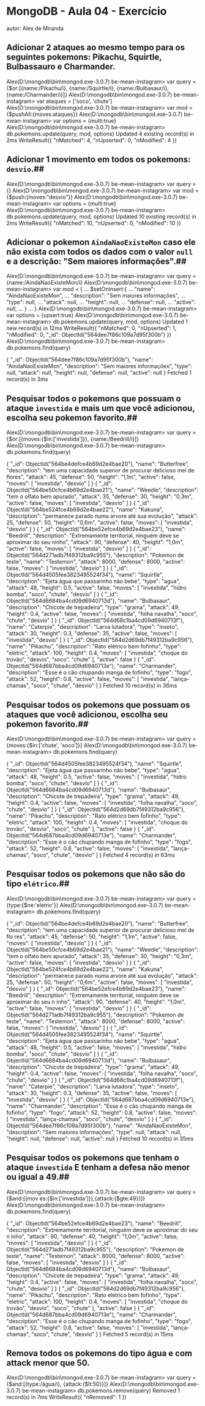 # MongoDB - Aula 04 - Exercício
autor: Alex de Miranda

## **Adicionar** 2 ataques ao mesmo tempo para os seguintes pokemons: Pikachu, Squirtle, Bulbassauro e Charmander.

Alex(D:\mongodb\bin\mongod.exe-3.0.7) be-mean-instagram> var query = {$or:[{name:/Pikachu/i}, {name:/Squirtle/i}, {name:/Bulbasaur/i}, {name:/Charmander/i}]}
Alex(D:\mongodb\bin\mongod.exe-3.0.7) be-mean-instagram> var ataques = ['soco', 'chute']
Alex(D:\mongodb\bin\mongod.exe-3.0.7) be-mean-instagram> var mod = {$pushAll:{moves:ataques}}
Alex(D:\mongodb\bin\mongod.exe-3.0.7) be-mean-instagram> var options = {multi:true}
Alex(D:\mongodb\bin\mongod.exe-3.0.7) be-mean-instagram> db.pokemons.update(query, mod, options)
Updated 4 existing record(s) in 2ms
WriteResult({
    "nMatched": 4,
    "nUpserted": 0,
    "nModified": 4
})


## **Adicionar** 1 movimento em todos os pokemons: `desvio`.##

Alex(D:\mongodb\bin\mongod.exe-3.0.7) be-mean-instagram> var query =  {}
Alex(D:\mongodb\bin\mongod.exe-3.0.7) be-mean-instagram> var mod = {$push:{moves:"desvio"}}
Alex(D:\mongodb\bin\mongod.exe-3.0.7) be-mean-instagram> var options = {multi:true}
Alex(D:\mongodb\bin\mongod.exe-3.0.7) be-mean-instagram> db.pokemons.update(query, mod, options)
Updated 10 existing record(s) in 2ms
WriteResult({
    "nMatched": 10,
    "nUpserted": 0,
    "nModified": 10
})


## **Adicionar** o pokemon `AindaNaoExisteMon` caso ele não exista com todos os dados com o valor `null` e a descrição: "Sem maiores informações".##
Alex(D:\mongodb\bin\mongod.exe-3.0.7) be-mean-instagram> var query = {name:/AindaNaoExisteMon/i}
Alex(D:\mongodb\bin\mongod.exe-3.0.7) be-mean-instagram> var mod = {
...     $setOnInsert:{
...     "name": "AindaNaoExisteMon",
...     "description": "Sem maiores informações",
...     "type": null,
...     "attack": null,
...     "height": null,
...     "defense": null,
...     "active": null,
...     }
... }
Alex(D:\mongodb\bin\mongod.exe-3.0.7) be-mean-instagram> var options = {upsert:true}
Alex(D:\mongodb\bin\mongod.exe-3.0.7) be-mean-instagram> db.pokemons.update(query, mod, options)
Updated 1 new record(s) in 12ms
WriteResult({
    "nMatched": 0,
    "nUpserted": 1,
    "nModified": 0,
    "_id": ObjectId("564dee7f86c109a7d95f300b")
})
Alex(D:\mongodb\bin\mongod.exe-3.0.7) be-mean-instagram> db.pokemons.find(query)

{
    "_id": ObjectId("564dee7f86c109a7d95f300b"),
    "name": "AindaNaoExisteMon",
    "description": "Sem maiores informações",
    "type": null,
    "attack": null,
    "height": null,
    "defense": null,
    "active": null
}
Fetched 1 record(s) in 3ms

## Pesquisar todos o pokemons que possuam o ataque `investida` e mais um que você adicionou, escolha seu pokemon favorito.##
Alex(D:\mongodb\bin\mongod.exe-3.0.7) be-mean-instagram> var query = {$or:[{moves:{$in:['investida']}}, {name:/Beedrill/i}]}
Alex(D:\mongodb\bin\mongod.exe-3.0.7) be-mean-instagram> db.pokemons.find(query)

{
    "_id": ObjectId("564be4defce4b69d2e4bae20"),
    "name": "Butterfree",
    "description": "tem uma capacidade superior de procurar delicioso mel de flores",
    "attack": 45,
    "defense": 50,
    "height": "1,1m",
    "active": false,
    "moves": [
        "investida",
        "desvio"
    ]
}
{
    "_id": ObjectId("564be50cfce4b69d2e4bae21"),
    "name": "Weedle",
    "description": "tem o olfato bem apurado",
    "attack": 35,
    "defense": 30,
    "height": "0,3m",
    "active": false,
    "moves": [
        "investida",
        "desvio"
    ]
}
{
    "_id": ObjectId("564be524fce4b69d2e4bae22"),
    "name": "Kakuna",
    "description": "permanece parado numa arvore até sua evolução",
    "attack": 25,
    "defense": 50,
    "height": "0,6m",
    "active": false,
    "moves": [
        "investida",
        "desvio"
    ]
}
{
    "_id": ObjectId("564be52efce4b69d2e4bae23"),
    "name": "Beedrill",
    "description": "Extremamente territorial, ninguém deve se aproximar do seu ninho",
    "attack": 90,
    "defense": 40,
    "height": "1,0m",
    "active": false,
    "moves": [
        "investida",
        "desvio"
    ]
}
{
    "_id": ObjectId("564d271adb7f49312ba9c955"),
    "description": "Pokemon de teste",
    "name": "Testemon",
    "attack": 8000,
    "defense": 8000,
    "active": false,
    "moves": [
        "investida",
        "desvio"
    ]
}
{
    "_id": ObjectId("564d4505fee3823495524f34"),
    "name": "Squirtle",
    "description": "Ejeta água que passarinho não bebe",
    "type": "agua",
    "attack": 48,
    "height": 0.5,
    "active": false,
    "moves": [
        "investida",
        "hidro bomba",
        "soco",
        "chute",
        "desvio"
    ]
}
{
    "_id": ObjectId("564d6684ba4cd09d6940713d"),
    "name": "Bulbasaur",
    "description": "Chicote de trepadeira",
    "type": "grama",
    "attack": 49,
    "height": 0.4,
    "active": false,
    "moves": [
        "investida",
        "folha navalha",
        "soco",
        "chute",
        "desvio"
    ]
}
{
    "_id": ObjectId("564d68c1ba4cd09d6940713f"),
    "name": "Caterpie",
    "description": "Larva lutadora",
    "type": "inseto",
    "attack": 30,
    "height": 0.3,
    "defense": 35,
    "active": false,
    "moves": [
        "investida",
        "desvio"
    ]
}
{
    "_id": ObjectId("564d2d69db7f49312ba9c956"),
    "name": "Pikachu",
    "description": "Rato elétrico bem fofinho",
    "type": "eletric",
    "attack": 100,
    "height": 0.4,
    "moves": [
        "investida",
        "choque do trovão",
        "desvio",
        "soco",
        "chute"
    ],
    "active": false
}
{
    "_id": ObjectId("564d687bba4cd09d6940713e"),
    "name": "Charmander",
    "description": "Esse é o cão chupando manga de fofinho",
    "type": "fogo",
    "attack": 52,
    "height": 0.8,
    "active": false,
    "moves": [
        "investida",
        "lança-chamas",
        "soco",
        "chute",
        "desvio"
    ]
}
Fetched 10 record(s) in 36ms

## Pesquisar **todos** os pokemons que possuam os ataques que você adicionou, escolha seu pokemon favorito.##
Alex(D:\mongodb\bin\mongod.exe-3.0.7) be-mean-instagram> var query = {moves:{$in:['chute', 'soco']}}
Alex(D:\mongodb\bin\mongod.exe-3.0.7) be-mean-instagram> db.pokemons.find(query)

{
    "_id": ObjectId("564d4505fee3823495524f34"),
    "name": "Squirtle",
    "description": "Ejeta água que passarinho não bebe",
    "type": "agua",
    "attack": 48,
    "height": 0.5,
    "active": false,
    "moves": [
        "investida",
        "hidro bomba",
        "soco",
        "chute",
        "desvio"
    ]
}
{
    "_id": ObjectId("564d6684ba4cd09d6940713d"),
    "name": "Bulbasaur",
    "description": "Chicote de trepadeira",
    "type": "grama",
    "attack": 49,
    "height": 0.4,
    "active": false,
    "moves": [
        "investida",
        "folha navalha",
        "soco",
        "chute",
        "desvio"
    ]
}
{
    "_id": ObjectId("564d2d69db7f49312ba9c956"),
    "name": "Pikachu",
    "description": "Rato elétrico bem fofinho",
    "type": "eletric",
    "attack": 100,
    "height": 0.4,
    "moves": [
        "investida",
        "choque do trovão",
        "desvio",
        "soco",
        "chute"
    ],
    "active": false
}
{
    "_id": ObjectId("564d687bba4cd09d6940713e"),
    "name": "Charmander",
    "description": "Esse é o cão chupando manga de fofinho",
    "type": "fogo",
    "attack": 52,
    "height": 0.8,
    "active": false,
    "moves": [
        "investida",
        "lança-chamas",
        "soco",
        "chute",
        "desvio"
    ]
}
Fetched 4 record(s) in 63ms

## Pesquisar **todos** os pokemons que não são do tipo `elétrico`.##
Alex(D:\mongodb\bin\mongod.exe-3.0.7) be-mean-instagram> var query = {type:{$ne:'eletric'}}
Alex(D:\mongodb\bin\mongod.exe-3.0.7) be-mean-instagram> db.pokemons.find(query)

{
    "_id": ObjectId("564be4defce4b69d2e4bae20"),
    "name": "Butterfree",
    "description": "tem uma capacidade superior de procurar delicioso mel de flo
res",
    "attack": 45,
    "defense": 50,
    "height": "1,1m",
    "active": false,
    "moves": [
        "investida",
        "desvio"
    ]
}
{
    "_id": ObjectId("564be50cfce4b69d2e4bae21"),
    "name": "Weedle",
    "description": "tem o olfato bem apurado",
    "attack": 35,
    "defense": 30,
    "height": "0,3m",
    "active": false,
    "moves": [
        "investida",
        "desvio"
    ]
}
{
    "_id": ObjectId("564be524fce4b69d2e4bae22"),
    "name": "Kakuna",
    "description": "permanece parado numa arvore até sua evolução",
    "attack": 25,
    "defense": 50,
    "height": "0,6m",
    "active": false,
    "moves": [
        "investida",
        "desvio"
    ]
}
{
    "_id": ObjectId("564be52efce4b69d2e4bae23"),
    "name": "Beedrill",
    "description": "Extremamente territorial, ninguém deve se aproximar do seu n
inho",
    "attack": 90,
    "defense": 40,
    "height": "1,0m",
    "active": false,
    "moves": [
        "investida",
        "desvio"
    ]
}
{
    "_id": ObjectId("564d271adb7f49312ba9c955"),
    "description": "Pokemon de teste",
    "name": "Testemon",
    "attack": 8000,
    "defense": 8000,
    "active": false,
    "moves": [
        "investida",
        "desvio"
    ]
}
{
    "_id": ObjectId("564d4505fee3823495524f34"),
    "name": "Squirtle",
    "description": "Ejeta água que passarinho não bebe",
    "type": "agua",
    "attack": 48,
    "height": 0.5,
    "active": false,
    "moves": [
        "investida",
        "hidro bomba",
        "soco",
        "chute",
        "desvio"
    ]
}
{
    "_id": ObjectId("564d6684ba4cd09d6940713d"),
    "name": "Bulbasaur",
    "description": "Chicote de trepadeira",
    "type": "grama",
    "attack": 49,
    "height": 0.4,
    "active": false,
    "moves": [
        "investida",
        "folha navalha",
        "soco",
        "chute",
        "desvio"
    ]
}
{
    "_id": ObjectId("564d68c1ba4cd09d6940713f"),
    "name": "Caterpie",
    "description": "Larva lutadora",
    "type": "inseto",
    "attack": 30,
    "height": 0.3,
    "defense": 35,
    "active": false,
    "moves": [
        "investida",
        "desvio"
    ]
}
{
    "_id": ObjectId("564d687bba4cd09d6940713e"),
    "name": "Charmander",
    "description": "Esse é o cão chupando manga de fofinho",
    "type": "fogo",
    "attack": 52,
    "height": 0.8,
    "active": false,
    "moves": [
        "investida",
        "lança-chamas",
        "soco",
        "chute",
        "desvio"
    ]
}
{
    "_id": ObjectId("564dee7f86c109a7d95f300b"),
    "name": "AindaNaoExisteMon",
    "description": "Sem maiores informações",
    "type": null,
    "attack": null,
    "height": null,
    "defense": null,
    "active": null
}
Fetched 10 record(s) in 35ms

## Pesquisar **todos** os pokemons que tenham o ataque `investida` **E** tenham a defesa **não menor ou igual** a 49.##
Alex(D:\mongodb\bin\mongod.exe-3.0.7) be-mean-instagram> var query = {$and:[{mov
es:{$in:['investida']}},{attack:{$gte:49}}]}
Alex(D:\mongodb\bin\mongod.exe-3.0.7) be-mean-instagram> db.pokemons.find(query)

{
    "_id": ObjectId("564be52efce4b69d2e4bae23"),
    "name": "Beedrill",
    "description": "Extremamente territorial, ninguém deve se aproximar do seu n
inho",
    "attack": 90,
    "defense": 40,
    "height": "1,0m",
    "active": false,
    "moves": [
        "investida",
        "desvio"
    ]
}
{
    "_id": ObjectId("564d271adb7f49312ba9c955"),
    "description": "Pokemon de teste",
    "name": "Testemon",
    "attack": 8000,
    "defense": 8000,
    "active": false,
    "moves": [
        "investida",
        "desvio"
    ]
}
{
    "_id": ObjectId("564d6684ba4cd09d6940713d"),
    "name": "Bulbasaur",
    "description": "Chicote de trepadeira",
    "type": "grama",
    "attack": 49,
    "height": 0.4,
    "active": false,
    "moves": [
        "investida",
        "folha navalha",
        "soco",
        "chute",
        "desvio"
    ]
}
{
    "_id": ObjectId("564d2d69db7f49312ba9c956"),
    "name": "Pikachu",
    "description": "Rato elétrico bem fofinho",
    "type": "eletric",
    "attack": 100,
    "height": 0.4,
    "moves": [
        "investida",
        "choque do trovão",
        "desvio",
        "soco",
        "chute"
    ],
    "active": false
}
{
    "_id": ObjectId("564d687bba4cd09d6940713e"),
    "name": "Charmander",
    "description": "Esse é o cão chupando manga de fofinho",
    "type": "fogo",
    "attack": 52,
    "height": 0.8,
    "active": false,
    "moves": [
        "investida",
        "lança-chamas",
        "soco",
        "chute",
        "desvio"
    ]
}
Fetched 5 record(s) in 15ms

## Remova **todos** os pokemons do tipo água e com attack menor que 50.
Alex(D:\mongodb\bin\mongod.exe-3.0.7) be-mean-instagram> var query = {$and:[{type:/água/i}, {attack:{$lt:50}}]}
Alex(D:\mongodb\bin\mongod.exe-3.0.7) be-mean-instagram> db.pokemons.remove(query)
Removed 1 record(s) in 7ms
WriteResult({
    "nRemoved": 1
})
